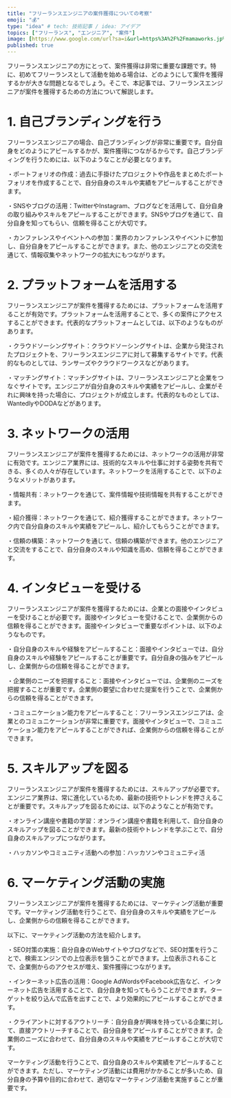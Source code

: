 ```yaml
---
title: "フリーランスエンジニアの案件獲得についての考察"
emoji: "💰"
type: "idea" # tech: 技術記事 / idea: アイデア
topics: ["フリーランス", "エンジニア", "案件"]
image: [https://www.google.com/url?sa=i&url=https%3A%2F%2Fmamaworks.jp%2Fcolumn%2F%3Fp%3D8181&psig=AOvVaw2fESMqNzN1ZROTyiHPv6Rn&ust=1681529523227000&source=images&cd=vfe&ved=0CA4QjRxqFwoTCNCQ_um3qP4CFQAAAAAdAAAAABAF](https://mamaworks.jp/column/wp-content/uploads/2020/11/94ed160662be198949535a112047e9b4-1.jpg)
published: true
---
```


フリーランスエンジニアの方にとって、案件獲得は非常に重要な課題です。特に、初めてフリーランスとして活動を始める場合は、どのようにして案件を獲得するかが大きな問題となるでしょう。そこで、本記事では、フリーランスエンジニアが案件を獲得するための方法について解説します。

# 1. 自己ブランディングを行う

フリーランスエンジニアの場合、自己ブランディングが非常に重要です。自分自身をどのようにアピールするかが、案件獲得につながるからです。自己ブランディングを行うためには、以下のようなことが必要となります。

・ポートフォリオの作成：過去に手掛けたプロジェクトや作品をまとめたポートフォリオを作成することで、自分自身のスキルや実績をアピールすることができます。

・SNSやブログの活用：TwitterやInstagram、ブログなどを活用して、自分自身の取り組みやスキルをアピールすることができます。SNSやブログを通じて、自分自身を知ってもらい、信頼を得ることが大切です。

・カンファレンスやイベントへの参加：業界のカンファレンスやイベントに参加し、自分自身をアピールすることができます。また、他のエンジニアとの交流を通じて、情報収集やネットワークの拡大にもつながります。

# 2. プラットフォームを活用する

フリーランスエンジニアが案件を獲得するためには、プラットフォームを活用することが有効です。プラットフォームを活用することで、多くの案件にアクセスすることができます。代表的なプラットフォームとしては、以下のようなものがあります。

・クラウドソーシングサイト：クラウドソーシングサイトは、企業から発注されたプロジェクトを、フリーランスエンジニアに対して募集するサイトです。代表的なものとしては、ランサーズやクラウドワークスなどがあります。

・マッチングサイト：マッチングサイトは、フリーランスエンジニアと企業をつなぐサイトです。エンジニアが自分自身のスキルや実績をアピールし、企業がそれに興味を持った場合に、プロジェクトが成立します。代表的なものとしては、WantedlyやDODAなどがあります。

# 3. ネットワークの活用

フリーランスエンジニアが案件を獲得するためには、ネットワークの活用が非常に有効です。エンジニア業界には、技術的なスキルや仕事に対する姿勢を共有できる、多くの人々が存在しています。ネットワークを活用することで、以下のようなメリットがあります。

・情報共有：ネットワークを通じて、案件情報や技術情報を共有することができます。

・紹介獲得：ネットワークを通じて、紹介獲得することができます。ネットワーク内で自分自身のスキルや実績をアピールし、紹介してもらうことができます。

・信頼の構築：ネットワークを通じて、信頼の構築ができます。他のエンジニアと交流をすることで、自分自身のスキルや知識を高め、信頼を得ることができます。

# 4. インタビューを受ける

フリーランスエンジニアが案件を獲得するためには、企業との面接やインタビューを受けることが必要です。面接やインタビューを受けることで、企業側からの信頼を得ることができます。面接やインタビューで重要なポイントは、以下のようなものです。

・自分自身のスキルや経験をアピールすること：面接やインタビューでは、自分自身のスキルや経験をアピールすることが重要です。自分自身の強みをアピールし、企業側からの信頼を得ることができます。

・企業側のニーズを把握すること：面接やインタビューでは、企業側のニーズを把握することが重要です。企業側の要望に合わせた提案を行うことで、企業側からの信頼を得ることができます。

・コミュニケーション能力をアピールすること：フリーランスエンジニアは、企業とのコミュニケーションが非常に重要です。面接やインタビューで、コミュニケーション能力をアピールすることができれば、企業側からの信頼を得ることができます。

# 5. スキルアップを図る

フリーランスエンジニアが案件を獲得するためには、スキルアップが必要です。エンジニア業界は、常に進化しているため、最新の技術やトレンドを押さえることが重要です。スキルアップを図るためには、以下のようなことが有効です。

・オンライン講座や書籍の学習：オンライン講座や書籍を利用して、自分自身のスキルアップを図ることができます。最新の技術やトレンドを学ぶことで、自分自身のスキルアップにつながります。

・ハッカソンやコミュニティ活動への参加：ハッカソンやコミュニティ活


# 6. マーケティング活動の実施

フリーランスエンジニアが案件を獲得するためには、マーケティング活動が重要です。マーケティング活動を行うことで、自分自身のスキルや実績をアピールし、企業側からの信頼を得ることができます。

以下に、マーケティング活動の方法を紹介します。

・SEO対策の実施：自分自身のWebサイトやブログなどで、SEO対策を行うことで、検索エンジンでの上位表示を狙うことができます。上位表示されることで、企業側からのアクセスが増え、案件獲得につながります。

・インターネット広告の活用：Google AdWordsやFacebook広告など、インターネット広告を活用することで、自分自身を知ってもらうことができます。ターゲットを絞り込んで広告を出すことで、より効果的にアピールすることができます。

・クライアントに対するアウトリーチ：自分自身が興味を持っている企業に対して、直接アウトリーチすることで、自分自身をアピールすることができます。企業側のニーズに合わせて、自分自身のスキルや実績をアピールすることが大切です。

マーケティング活動を行うことで、自分自身のスキルや実績をアピールすることができます。ただし、マーケティング活動には費用がかかることが多いため、自分自身の予算や目的に合わせて、適切なマーケティング活動を実施することが重要です。

